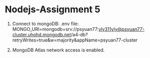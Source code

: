 # Nodejs-Assignment 5
1. Connect to mongoDB:
.env file:
MONGO_URI=mongodb+srv://psyuan77:yly311yly@psyuan77-cluster.uhohd.mongodb.net/a4-db?retryWrites=true&w=majority&appName=psyuan77-cluster

2. MongoDB Atlas network access is enabled.